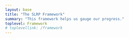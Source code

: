 ```yaml
---
layout: base
title: "The SLRP Framework"
summary: "This framework helps us gauge our progress."
toplevel: Framework
# toplevellink: /framework
---
```





